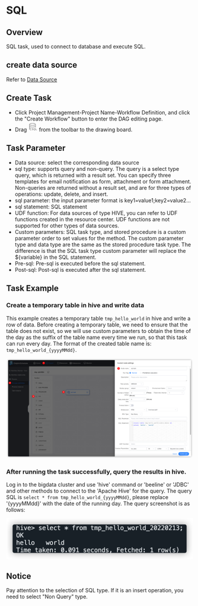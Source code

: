 # SQL

## Overview

SQL task, used to connect to database and execute SQL.

## create data source

Refer to [Data Source](https://dolphinscheduler.apache.org/en-us/docs/latest/user_doc/guide/datasource/introduction.html)

## Create Task

- Click Project Management-Project Name-Workflow Definition, and click the "Create Workflow" button to enter the DAG editing page.
- Drag <img src="/img/tasks/icons/sql.png" width="25"/> from the toolbar to the drawing board.

## Task Parameter

- Data source: select the corresponding data source
- sql type: supports query and non-query. The query is a select type query, which is returned with a result set. You can specify three templates for email notification as form, attachment or form attachment. Non-queries are returned without a result set, and are for three types of operations: update, delete, and insert.
- sql parameter: the input parameter format is key1=value1;key2=value2...
- sql statement: SQL statement
- UDF function: For data sources of type HIVE, you can refer to UDF functions created in the resource center. UDF functions are not supported for other types of data sources.
- Custom parameters: SQL task type, and stored procedure is a custom parameter order to set values for the method. The custom parameter type and data type are the same as the stored procedure task type. The difference is that the SQL task type custom parameter will replace the ${variable} in the SQL statement.
- Pre-sql: Pre-sql is executed before the sql statement.
- Post-sql: Post-sql is executed after the sql statement.

## Task Example

### Create a temporary table in hive and write data

This example creates a temporary table `tmp_hello_world` in hive and write a row of data. Before creating a temporary table, we need to ensure that the table does not exist, so we will use custom parameters to obtain the time of the day as the suffix of the table name every time we run, so that this task can run every day. The format of the created table name is: `tmp_hello_world_{yyyyMMdd}`.

![hive-sql](/img/tasks/demo/hive-sql.png)

### After running the task successfully, query the results in hive.

Log in to the bigdata cluster and use 'hive' command or 'beeline' or 'JDBC' and other methods to connect to the 'Apache Hive' for the query. The query SQL is `select * from tmp_hello_world_{yyyyMMdd}`, please replace '{yyyyMMdd}' with the date of the running day. The query screenshot is as follows:

![hive-sql](/img/tasks/demo/hive-result.png)

## Notice

Pay attention to the selection of SQL type. If it is an insert operation, you need to select "Non Query" type.